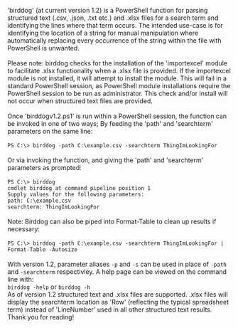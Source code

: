 'birddog' (at current version 1.2) is a PowerShell function for parsing structured text (.csv, .json, .txt etc.) and .xlsx files for a search term and 
identifying the lines where that term occurs.  The intended use-case is for identifying the location of a string for manual
manipulation where automatically replacing every occurrence of the string within the file with PowerShell is 
unwanted.\
\
Please note: birddog checks for the installation of the 'importexcel' module to facilitate .xlsx functionality when a .xlsx file is provided.  If the importexcel module is not installed, it will attempt to install the module.  This will fail in a standard PowerShell session, as PowerShell module installations require the PowerShell session to be run as administrator.  This check and/or install will not occur when structured text files are provided.\
\
Once 'birddogv1.2.ps1' is run within a PowerShell session, the function can be invoked in one of two ways;  By
feeding the 'path' and 'searchterm' parameters on the same line:\
\
``` PS C:\> birddog -path C:\example.csv -searchterm ThingImLookingFor ``` \
\
Or via invoking the function, and giving the 'path' and 'searchterm' parameters as prompted:\
\
``` PS C:\> birddog ``` \
``` cmdlet birddog at command pipeline position 1 ``` \
``` Supply values for the following parameters: ``` \
``` path: C:\example.csv ``` \
``` searchterm: ThingImLookingFor ``` \
\
Note: Birddog can also be piped into Format-Table to clean up results if necessary:\
\
``` PS C:\> birddog -path C:\example.csv -searchterm ThingImLookingFor | Format-Table -Autosize ``` \
\
With version 1.2, parameter aliases ``` -p ``` and ``` -s ``` can be used in place of ``` -path ``` and ``` -searchterm ``` respectivley.  A help page can be viewed on the command line with:\
``` birddog -help ``` or ``` birddog -h ```\
As of version 1.2 structured text and .xlsx files are supported.  .xlsx files will display the searchterm location as 'Row' (reflecting the typical spreadsheet term) instead of 'LineNumber' used in all other structured text results.\
Thank you for reading!
